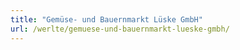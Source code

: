 ```yaml
---
title: "Gemüse- und Bauernmarkt Lüske GmbH"
url: /werlte/gemuese-und-bauernmarkt-lueske-gmbh/
---
```

